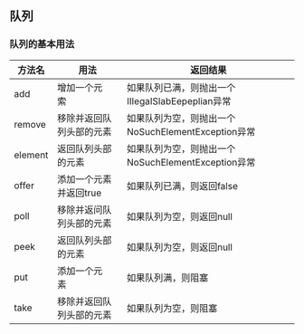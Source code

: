 ## 队列

### 队列的基本用法
|方法名|用法|返回结果|
|-----|-------|---|
|add    |增加一个元索          |如果队列已满，则抛出一个IIIegaISlabEepeplian异常|
|remove |移除并返回队列头部的元素|如果队列为空，则抛出一个NoSuchElementException异常|
|element|返回队列头部的元素     |如果队列为空，则抛出一个NoSuchElementException异常|
|offer  |添加一个元素并返回true |如果队列已满，则返回false|
|poll   |移除并返问队列头部的元素|如果队列为空，则返回null|
|peek   |返回队列头部的元素     |如果队列为空，则返回null|
|put    |添加一个元素          |如果队列满，则阻塞|
|take   |移除并返回队列头部的元素 |如果队列为空，则阻塞|